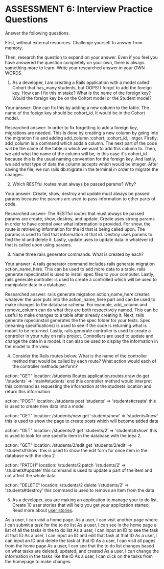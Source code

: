 # ASSESSMENT 6: Interview Practice Questions

Answer the following questions.

First, without external resources. Challenge yourself to answer from memory.

Then, research the question to expand on your answer. Even if you feel you have answered the question completely on your own, there is always something more to learn. Write your researched answer in your OWN WORDS.

1. As a developer, I am creating a Rails application with a model called Cohort that has_many students, but OOPS! I forgot to add the foreign key. How can I fix this mistake? What is the name of the foreign key? Would the foreign key be on the Cohort model or the Student model?

Your answer: One can fix this by adding a new column to the table. The name of the foeign key should be cohort_id. It would be in the Cohort model. 

Researched answer: In order to fix forgetting to add a foreign key, migrations are needed. This is done by creating a new column by going into the migration file and adding add_column :cohort, :cohort_id, :intger. Firstly, add_column is a command which adds a column. The next part of the code will be the name of the table in which we want to add this column to. Then, we add what the name of the column will be, in this case it's cohort_id because this is the usual naming convention for the foreign key. And lastly, we add what type of data the column accepts which would be integer. After saving the file, we run rails db:migrate in the terminal in order to migrate the changes. 

2. Which RESTful routes must always be passed params? Why?

Your answer: Create, show, destroy and update must always be passed params because the params are used to pass information to other parts of code. 

Researched answer: The RESTful routes that must always be passed params are create, show, destroy, and update. Create uses strong params in order to have control over what information is provided. For show, the route is retrieving information for the id that is being called upon. The params is used to find that information at that id. Destroy uses params to find the id and delete it. Lastly, update uses to update data in whatever id that is called upon using params. 

3. Name three rails generator commands. What is created by each?

Your answer: A rails generator command includes rails generate migration action_name_here. This can be used to add more data to a table. rails generate rspec:install is used to install spec files to your computer. Lastly, rails generate controller is used to create a controlled which will be used to manipulate data in a database.

Researched answer: rails generate migration action_name_here creates whatever the user puts into the action_name_here part and can be used to make changes to the database schema. For example, add_column and remove_column can do what they are both respectively named. This can be useful to make changes to a table after already creating it. Next, rails generate rspec:install generates the the spec folder for your tests. Spec (meaning specifications)  is used to see if the code is returning what is meant to be returned. Lastly, rails generate controller is used to create a controller in your ruby on rails project. Controllers are used to update and change the data in a model. It can also be used to display the information in the model to the view. 

4. Consider the Rails routes below. What is the name of the controller method that would be called by each route? What action would each of the controller methods perform?

action: "GET" location: /students 
Routes.application.routes.draw do
    get '/students' => 'main#students'
end
this controller method would interpret this command as requesting the information at the studnets location and return this information

action: "POST" location: /students
post 'students' => 'students#create' 
this is used to create new data into a model. 

action: "GET" location: /students/new
get 'students/new' => 'students#new'
this is used to show the page to create posts which will become added data

action: "GET" location: /students/2
get 'students/2' => 'students#show'
this is used to look for one specific item in the database with the idea 2. 

action: "GET" location: /students/2/edit
get 'students/2/edit' => 'students#show'
this is used to show the edit form for once item in the database with the idea 2 

action: "PATCH" location: /students/2
patch '/students/2' => 'studnets#update'
this command is used to update a part of the item and not affect the whole data

action: "DELETE" location: /students/2
delete '/students/2' => 'students#destroy'
this command is used to remove an item from the data

5. As a developer, you are making an application to manage your to do list. Create 10 user stories that will help you get your application started. Read more about [user stories](https://www.atlassian.com/agile/project-management/user-stories).

As a user, I can visit a home page.
As a user, I can visit another page where I can submit a task for the to do list 
As a user, I can see in the home page a list of all the tasks in the to do list
As a user, I can input an ID to see the task at that ID
As a user, I can input an ID and edit that task at that ID
As a user, I can input an ID and delete the task at that ID
As a user, I can visit all pages from the home page
As a user, I can see that the to do list changes based on what tasks are deleted, updated, and created
As a user, I can change the information in the tasks like the ID
As a user, I can click on the tasks from the homepage to make changes. 